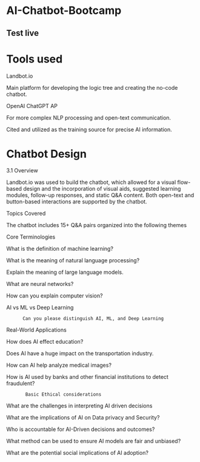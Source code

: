 # AI-Chatbot-Bootcamp

## Test live 


# Tools used


Landbot.io 

Main platform for developing the logic tree and creating the no-code chatbot. 


OpenAI ChatGPT AP 

For more complex NLP processing and open-text communication. 


Cited and utilized as the training source for precise AI information. 

 

# Chatbot Design 

3.1 Overview 

 

Landbot.io was used to build the chatbot, which allowed for a visual flow-based design and the incorporation of visual aids, suggested learning modules, follow-up responses, and static Q&A content. Both open-text and button-based interactions are supported by the chatbot. 

 

Topics Covered 

The chatbot includes 15+ Q&A pairs organized into the following themes 

 

Core Terminologies 

What is the definition of machine learning?   

What is the meaning of natural language processing? 

Explain the meaning of large language models.   

What are neural networks?   

How can you explain computer vision?   

AI vs ML vs Deep Learning 

          Can you please distinguish AI, ML, and Deep Learning  

 

Real-World Applications 

How does AI effect education? 

Does AI have a huge impact on the transportation industry. 

How can AI help analyze medical images? 

How is AI used by banks and other financial institutions to detect fraudulent? 

 

           Basic Ethical considerations 

What are the challenges in interpreting AI driven decisions 

What are the implications of AI on Data privacy and Security? 

Who is accountable for AI-Driven decisions and outcomes? 

What method can be used to ensure AI models are fair and unbiased? 

What are the potential social implications of AI adoption? 
 



